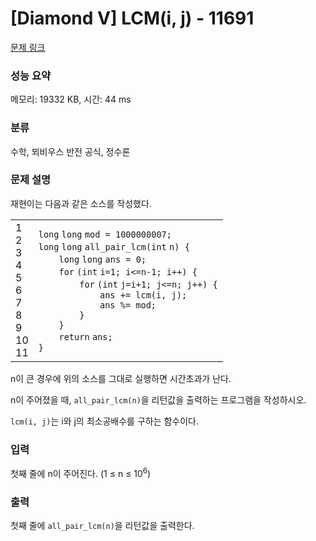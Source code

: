 # [Diamond V] LCM(i, j) - 11691 

[문제 링크](https://www.acmicpc.net/problem/11691) 

### 성능 요약

메모리: 19332 KB, 시간: 44 ms

### 분류

수학, 뫼비우스 반전 공식, 정수론

### 문제 설명

<p>재현이는 다음과 같은 소스를 작성했다.</p>

<div><div id="highlighter_50158" class="syntaxhighlighter  c"><table border="0" cellpadding="0" cellspacing="0"><tbody><tr><td class="gutter"><div class="line number1 index0 alt2">1</div><div class="line number2 index1 alt1">2</div><div class="line number3 index2 alt2">3</div><div class="line number4 index3 alt1">4</div><div class="line number5 index4 alt2">5</div><div class="line number6 index5 alt1">6</div><div class="line number7 index6 alt2">7</div><div class="line number8 index7 alt1">8</div><div class="line number9 index8 alt2">9</div><div class="line number10 index9 alt1">10</div><div class="line number11 index10 alt2">11</div></td><td class="code"><div class="container"><div class="line number1 index0 alt2"><code class="c color1 bold">long</code> <code class="c color1 bold">long</code> <code class="c plain">mod = 1000000007;</code></div><div class="line number2 index1 alt1"><code class="c color1 bold">long</code> <code class="c color1 bold">long</code> <code class="c plain">all_pair_lcm(</code><code class="c color1 bold">int</code> <code class="c plain">n) {</code></div><div class="line number3 index2 alt2"><code class="c spaces">    </code><code class="c color1 bold">long</code> <code class="c color1 bold">long</code> <code class="c plain">ans = 0;</code></div><div class="line number4 index3 alt1"><code class="c spaces">    </code><code class="c keyword bold">for</code> <code class="c plain">(</code><code class="c color1 bold">int</code> <code class="c plain">i=1; i<=n-1; i++) {</code></div><div class="line number5 index4 alt2"><code class="c spaces">        </code><code class="c keyword bold">for</code> <code class="c plain">(</code><code class="c color1 bold">int</code> <code class="c plain">j=i+1; j<=n; j++) {</code></div><div class="line number6 index5 alt1"><code class="c spaces">            </code><code class="c plain">ans += lcm(i, j);</code></div><div class="line number7 index6 alt2"><code class="c spaces">            </code><code class="c plain">ans %= mod;</code></div><div class="line number8 index7 alt1"><code class="c spaces">        </code><code class="c plain">}</code></div><div class="line number9 index8 alt2"><code class="c spaces">    </code><code class="c plain">}</code></div><div class="line number10 index9 alt1"><code class="c spaces">    </code><code class="c keyword bold">return</code> <code class="c plain">ans;</code></div><div class="line number11 index10 alt2"><code class="c plain">}</code></div></div></td></tr></tbody></table></div></div>

<p>n이 큰 경우에 위의 소스를 그대로 실행하면 시간초과가 난다.</p>

<p>n이 주어졌을 때, <code>all_pair_lcm(n)</code>을 리턴값을 출력하는 프로그램을 작성하시오.</p>

<p><code>lcm(i, j)</code>는 i와 j의 최소공배수를 구하는 함수이다.</p>

### 입력 

 <p>첫째 줄에 n이 주어진다. (1 ≤ n ≤ 10<sup>6</sup>)</p>

### 출력 

 <p>첫째 줄에 <code>all_pair_lcm(n)</code>을 리턴값을 출력한다.</p>

